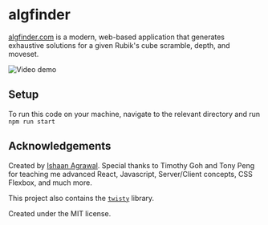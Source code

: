 # algfinder

[algfinder.com](https://algfinder.com) is a modern, web-based application that generates exhaustive solutions for a given Rubik's cube scramble, depth, and moveset.

![Video demo](<put gif here>)

## Setup

To run this code on your machine, navigate to the relevant directory and run `npm run start`

## Acknowledgements

Created by [Ishaan Agrawal](https://ishaan.ag). Special thanks to Timothy Goh and Tony Peng for teaching me advanced React, Javascript, Server/Client concepts, CSS Flexbox, and much more.

This project also contains the [`twisty`](https://js.cubing.net/cubing/twisty/) library.

Created under the MIT license.
